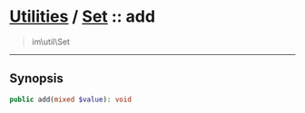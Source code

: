 # [Utilities](util.md) / [Set](util-Set.md) :: add
 > im\util\Set
____

## Synopsis
```php
public add(mixed $value): void
```
